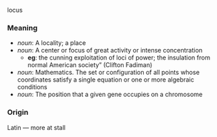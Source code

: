 locus
### Meaning
+ _noun_: A locality; a place
+ _noun_: A center or focus of great activity or intense concentration
    + __eg__: the cunning exploitation of loci of power; the insulation from normal American society” (Clifton Fadiman)
+ _noun_: Mathematics. The set or configuration of all points whose coordinates satisfy a single equation or one or more algebraic conditions
+ _noun_: The position that a given gene occupies on a chromosome

### Origin

Latin — more at stall
